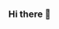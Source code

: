 ### Hi there 👋

<!--
**vs9205/vs9205** is a ✨ _special_ ✨ repository because its `README.md` (this file) appears on your GitHub profile.

Here are some ideas to get you started:

- 🔭 I’m currently working on Natural Language Processing and Data Engineering
- 🌱 I’m currently learning Pytorch and AWS
- 👯 I’m looking to collaborate on NLP Projects 
- 💬 Ask me about NLP
- 📫 How to reach me: https://www.linkedin.com/in/vinay-sharma111/
- 😄 Pronouns: VS
- ⚡ Favourite Lyrics: From Khalbali song by A.R. Rahman 
Hone Hone De Nasha Khone Khone Ko Hai Kya
Ek Saans Mein Pee Ja Zara Zindagi Chadha
Hai Yeh Toh Ek Jashan Tu Thirakne De Kadam
Abhi Saanson Mein Hai Dam Abhi Chalne De Sitam
-->
